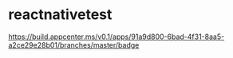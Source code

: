 # reactnativetest
https://build.appcenter.ms/v0.1/apps/91a9d800-6bad-4f31-8aa5-a2ce29e28b01/branches/master/badge

